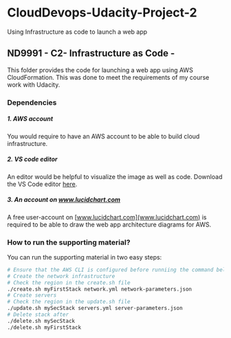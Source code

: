 # CloudDevops-Udacity-Project-2
Using Infrastructure as code to launch a web app 
## ND9991 - C2- Infrastructure as Code -
This folder provides the code for launching a web app using AWS CloudFormation. This was done to meet the requirements of my course work with Udacity.


### Dependencies
##### 1. AWS account
You would require to have an AWS account to be able to build cloud infrastructure.

##### 2. VS code editor
An editor would be helpful to visualize the image as well as code. Download the VS Code editor [here](https://code.visualstudio.com/download).

##### 3. An account on www.lucidchart.com
A free user-account on [www.lucidchart.com](www.lucidchart.com) is required to be able to draw the web app architecture diagrams for AWS.


### How to run the supporting material?
You can run the supporting material in two easy steps:
```bash
# Ensure that the AWS CLI is configured before runniing the command below
# Create the network infrastructure
# Check the region in the create.sh file
./create.sh myFirstStack network.yml network-parameters.json
# Create servers
# Check the region in the update.sh file
./update.sh mySecStack servers.yml server-parameters.json
# Delete stack after
./delete.sh mySecStack
./delete.sh myFirstStack
```
